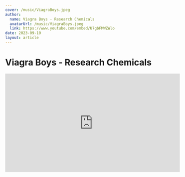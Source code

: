 ```yaml
---
cover: /music/ViagraBoys.jpeg
author:
  name: Viagra Boys - Research Chemicals
  avatarUrl: /music/ViagraBoys.jpeg
  link: https://www.youtube.com/embed/U7gbFMWZWlo
date: 2023-09-10
layout: article
---
```


# Viagra Boys - Research Chemicals

<iframe width="560" height="315" src="https://www.youtube.com/embed/U7gbFMWZWlo" title="YouTube video player" frameborder="0" allow="accelerometer; autoplay; clipboard-write; encrypted-media; gyroscope; picture-in-picture; web-share" allowfullscreen></iframe>


